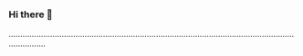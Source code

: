 ### Hi there 👋

............................................................................................................................................